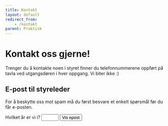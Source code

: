 ```yaml
---
title: Kontakt
layout: default
redirect_from:
    - /kontakt
parent: Praktisk
---
```


# Kontakt oss gjerne!

Trenger du å kontakte noen i styret finner du telefonnummerene oppført på tavla ved utgangsdøren i hver oppgang.
Vi biter ikke :) 

## E-post til styreleder
For å beskytte oss mot spam må du først besvare et enkelt spørsmål før du får e-posten.

<div id="magic">
<form>
<label>Hvilket år er vi i?
<input type="number" min="1900" max="2050" name="mysteriousinput" style="width: 4em;"/> 
<button>Vis epost</button>
</label>
</form>
</div>

<script>
const  form = document.querySelector('form');

form.onsubmit = async (event) => {
    event.preventDefault();
    const data = new FormData(form);
    const input = await data.get('mysteriousinput');
    const now = new Date();

    if( String(now.getFullYear()) === input ) {
        const magic = document.getElementById("magic");
        const first = "styreleder";
        const last = "kirkeveien90.no";
        const full = `${first}@${last}`;
        magic.innerHTML = `<b><a href="mailto:${full}">${full}</a></b>`;
    } else {
        alert("Njet. Prøv igjen");
    }
}
</script>
